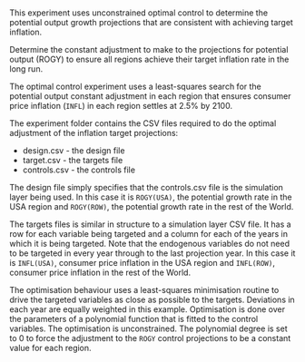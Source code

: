 # 

This experiment uses unconstrained optimal control to determine the potential output growth projections that are consistent with achieving target inflation.

Determine the constant adjustment to make to the projections for potential output (ROGY) to ensure
all regions achieve their target inflation rate in the long run.

The optimal control experiment uses a least-squares search for the potential output constant adjustment in each region that ensures  consumer price inflation (`INFL`) in each region settles at 2.5% by 2100.

The experiment folder contains the CSV files required to do the optimal adjustment of the inflation target projections:

* design.csv - the design file
* target.csv - the targets file
* controls.csv - the controls file

The design file simply specifies that the controls.csv file is the simulation layer being used. In this case it is `ROGY(USA)`, the potential growth rate in the USA region and `ROGY(ROW)`, the potential growth rate in the rest of the World.

The targets files is similar in structure to a simulation layer CSV file. It has a row for each variable being targeted and a column for each of the years in which it is being targeted. Note that the endogenous variables do not need to be targeted in every year through to the last projection year. In this case it is `INFL(USA)`, consumer price inflation in the USA region and `INFL(ROW)`, consumer price inflation in the rest of the World.

The optimisation behaviour uses a least-squares minimisation routine to drive the targeted variables as close as possible to the targets. Deviations in each year are equally weighted in this example. Optimisation is done over the parameters of a polynomial function that is fitted to the control variables. The optimisation is unconstrained. The polynomial degree is set to 0 to force the adjustment to the `ROGY` control projections to be a constant value for each region.
